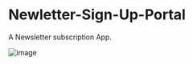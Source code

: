 # Newletter-Sign-Up-Portal
A Newsletter subscription App.

![image](https://user-images.githubusercontent.com/107459627/185741784-7f8ac39d-608d-428b-b91d-5b1074c2fe90.png)

